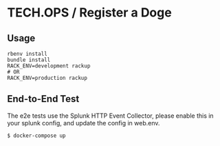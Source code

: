 # TECH.OPS / Register a Doge

## Usage

```
rbenv install
bundle install
RACK_ENV=development rackup
# OR
RACK_ENV=production rackup
```

## End-to-End Test

The e2e tests use the Splunk HTTP Event Collector, please enable this in your splunk config, and update the config in web.env.

```shell
$ docker-compose up
```
